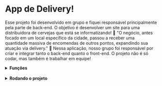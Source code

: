 # App de Delivery!

Esse projeto foi desenvolvido em grupo e fiquei responsável principalmente pela parte de back-end. O objetivo é desenvolver um site para uma distribuidora de cervejas que está se informatizando! 🚀 "O negócio, antes focado em um local específico da cidade, passou a receber uma quantidade massiva de encomendas de outros pontos, expandindo sua atuação via delivery." 🍺 Nessa aplicação, nosso grupo foi responsável por criar e integrar tanto o back-end quanto o front-end. O projeto não é só codar, mas também é trabalhar em equipe!

<details>
  <summary><strong>Funções</strong></summary><br />
      - Acesso via login: tanto clientes como pessoas vendedoras, devem ter acesso ao aplicativo via login, porém para funções diferentes: (1) A pessoa cliente, que    compra da lista de produtos; <br /> (2) A pessoa vendedora, que aprova, prepara e entrega; <br /> (3) A pessoa administradora, que gerencia quem usa o aplicativo;<br />
      - Comunicação entre clientes e pessoas vendedoras: a pessoa cliente faz o pedido via "carrinho de compras" e a pessoa vendedora aprova, prepara e envia esse pedido. Quando o produto é recebido por quem comprou, essa pessoa marca o pedido como "recebido". Ambos devem possuir detalhes sobre seus pedidos;<br />
      - Se a pessoa cliente faz o pedido, o mesmo deve aparecer para a pessoa vendedora em seu dash de pedidos após a atualização da página. A pessoa cliente, por sua vez, deve ter as informações sobre seu pedido quando sua página for atualizada, ou seja, ter informações se o pedido está sendo preparado ou se já saiu pra entrega;<br />

</details>

<br />

<details>
  <summary><strong>Rodando o projeto</strong></summary><br />

  1. Clone o repositório
    * `git clone git@github.com:gabrielpriss/Delivery-App.git`.
    * Entre na pasta do repositório que você acabou de clonar:
      * `cd Delivery-App.git`

  2. Instale as dependências
    * `npm install`
  
  3. Variáveis de ambiente
    
 - Você precisa configurar as variáveis globais do MySQL. 

 - Faça essas configurações para as variáveis de ambiente usadas nesse arquivo:

  `./backend/.env`

  ```
  NODE_ENV=development
  PORT=3003
  MYSQL_HOST=localhost
  MYSQL_PORT=3306
  MYSQL_USER=root
  MYSQL_PASSWORD=root
  MYSQL_DB_NAME=delivery-app
  EVAL_ALWAYS_RESTORE_DEV_DB=true

  ```

  - É essencial usar essas 3 variáveis no arquivo acima:
	* `host: process.env.DB_HOST`;
	* `user: process.env.DB_USER`;
	* `password: process.env.DB_PASS`.

  4. Iniciar os serviços MySQL
	* Exemplo:

	* sudo service mysql start

  5. Iniciar a aplicação

	* Na pasta raiz rodar o script responsável por iniciar o front e o back-end
	* `npm start`

</details>
